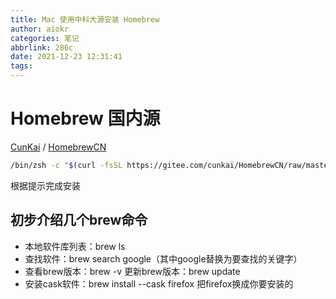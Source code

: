 ```yaml
---
title: Mac 使用中科大源安装 Homebrew
author: aiokr
categories: 笔记
abbrlink: 286c
date: 2021-12-23 12:31:41
tags:
---
```

# Homebrew 国内源

[CunKai](https://gitee.com/cunkai "CunKai") / [HomebrewCN](https://gitee.com/cunkai/HomebrewCN "HomebrewCN") 

```bash
/bin/zsh -c "$(curl -fsSL https://gitee.com/cunkai/HomebrewCN/raw/master/Homebrew.sh)"
```

根据提示完成安装

## 初步介绍几个brew命令

- 本地软件库列表：brew ls
- 查找软件：brew search google（其中google替换为要查找的关键字）
- 查看brew版本：brew -v 更新brew版本：brew update
- 安装cask软件：brew install --cask firefox 把firefox换成你要安装的